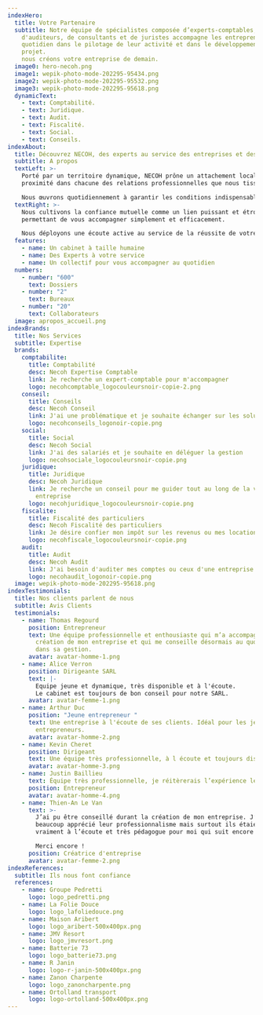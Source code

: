 ```yaml
---
indexHero:
  title: Votre Partenaire
  subtitle: Notre équipe de spécialistes composée d’experts-comptables,
    d'auditeurs, de consultants et de juristes accompagne les entrepreneurs au
    quotidien dans le pilotage de leur activité et dans le développement de leur
    projet.                                                                                                                                                                  Ensemble
    nous créons votre entreprise de demain.
  image0: hero-necoh.png
  image1: wepik-photo-mode-202295-95434.png
  image2: wepik-photo-mode-202295-95532.png
  image3: wepik-photo-mode-202295-95618.png
  dynamicText:
    - text: Comptabilité.
    - text: Juridique.
    - text: Audit.
    - text: Fiscalité.
    - text: Social.
    - text: Conseils.
indexAbout:
  title: Découvrez NECOH, des experts au service des entreprises et des particuliers
  subtitle: A propos
  textLeft: >-
    Porté par un territoire dynamique, NECOH prône un attachement local, gage de
    proximité dans chacune des relations professionnelles que nous tissons.

    Nous œuvrons quotidiennement à garantir les conditions indispensables à un travail de qualité dans le respect et la bienveillance que chacun mérite.
  textRight: >-
    Nous cultivons la confiance mutuelle comme un lien puissant et étroit nous
    permettant de vous accompagner simplement et efficacement. 

    Nous déployons une écoute active au service de la réussite de votre projet professionnel afin de vous délivrer les outils et les conseils adéquats.
  features:
    - name: Un cabinet à taille humaine
    - name: Des Experts à votre service
    - name: Un collectif pour vous accompagner au quotidien
  numbers:
    - number: "600"
      text: Dossiers
    - number: "2"
      text: Bureaux
    - number: "20"
      text: Collaborateurs
  image: apropos_accueil.png
indexBrands:
  title: Nos Services
  subtitle: Expertise
  brands:
    comptabilite:
      title: Comptabilité
      desc: Necoh Expertise Comptable
      link: Je recherche un expert-comptable pour m'accompagner
      logo: necohcomptable_logocouleursnoir-copie-2.png
    conseil:
      title: Conseils
      desc: Necoh Conseil
      link: J'ai une problématique et je souhaite échanger sur les solutions possibles
      logo: necohconseils_logonoir-copie.png
    social:
      title: Social
      desc: Necoh Social
      link: J'ai des salariés et je souhaite en déléguer la gestion
      logo: necohsociale_logocouleursnoir-copie.png
    juridique:
      title: Juridique
      desc: Necoh Juridique
      link: Je recherche un conseil pour me guider tout au long de la vie de mon
        entreprise
      logo: necohjuridique_logocouleursnoir-copie.png
    fiscalite:
      title: Fiscalité des particuliers
      desc: Necoh Fiscalité des particuliers
      link: Je désire confier mon impôt sur les revenus ou mes locations meublées
      logo: necohfiscale_logocouleursnoir-copie.png
    audit:
      title: Audit
      desc: Necoh Audit
      link: J'ai besoin d'auditer mes comptes ou ceux d'une entreprise cible
      logo: necohaudit_logonoir-copie.png
  image: wepik-photo-mode-202295-95618.png
indexTestimonials:
  title: Nos clients parlent de nous
  subtitle: Avis Clients
  testimonials:
    - name: Thomas Regourd
      position: Entrepreneur
      text: Une équipe professionnelle et enthousiaste qui m’a accompagné dans la
        création de mon entreprise et qui me conseille désormais au quotidien
        dans sa gestion.
      avatar: avatar-homme-1.png
    - name: Alice Verron
      position: Dirigeante SARL
      text: |-
        Equipe jeune et dynamique, très disponible et à l'écoute.
        Le cabinet est toujours de bon conseil pour notre SARL.
      avatar: avatar-femme-1.png
    - name: Arthur Duc
      position: "Jeune entrepreneur "
      text: Une entreprise à l'écoute de ses clients. Idéal pour les jeunes
        entrepreneurs.
      avatar: avatar-homme-2.png
    - name: Kevin Cheret
      position: Dirigeant
      text: Une équipe très professionnelle, à l écoute et toujours disponible.
      avatar: avatar-homme-3.png
    - name: Justin Baillieu
      text: Équipe très professionnelle, je réitèrerais l’expérience les yeux fermés.
      position: Entrepreneur
      avatar: avatar-homme-4.png
    - name: Thien-An Le Van
      text: >-
        J’ai pu être conseillé durant la création de mon entreprise. J’ai
        beaucoup apprécié leur professionnalisme mais surtout ils étaient
        vraiment à l’écoute et très pédagogue pour moi qui suit encore novice.

        Merci encore !
      position: Créatrice d'entreprise
      avatar: avatar-femme-2.png
indexReferences:
  subtitle: Ils nous font confiance
  references:
    - name: Groupe Pedretti
      logo: logo_pedretti.png
    - name: La Folie Douce
      logo: logo_lafoliedouce.png
    - name: Maison Aribert
      logo: logo_aribert-500x400px.png
    - name: JMV Resort
      logo: logo_jmvresort.png
    - name: Batterie 73
      logo: logo_batterie73.png
    - name: R Janin
      logo: logo-r-janin-500x400px.png
    - name: Zanon Charpente
      logo: logo_zanoncharpente.png
    - name: Ortolland transport
      logo: logo-ortolland-500x400px.png
---
```

